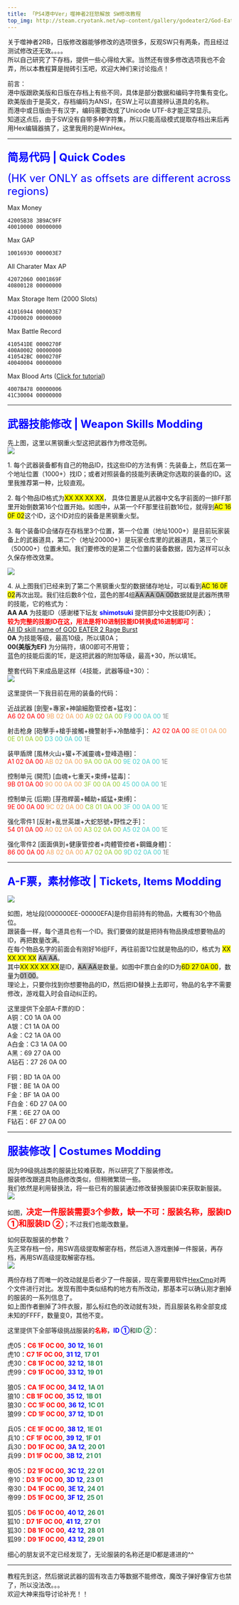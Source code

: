 ```yaml
---
title: 「PS4港中Ver」噬神者2狂怒解放 SW修改教程
top_img: http://steam.cryotank.net/wp-content/gallery/godeater2/God-Eater-2-02-HD-textless.png
---
```


关于噬神者2RB，日版修改器能够修改的选项很多，反观SW只有两条，而且经过测试修改还无效。。。。  
所以自己研究了下存档，提供一些心得给大家。当然还有很多修改选项我也不会弄，所以本教程算是抛砖引玉吧，欢迎大神们来讨论指点！  

前言：  
港中版跟欧美版和日版在存档上有些不同，具体是部分数据和编码字符集有变化。  
欧美版由于是英文，存档编码为ANSI，在SW上可以直接辨认道具的名称。  
而港中或日版由于有汉字，编码需要改成了Unicode UTF-8才能正常显示。  
知道这点后，由于SW没有自带多种字符集，所以只能高级模式提取存档出来后再用Hex编辑器搞了，这里我用的是WinHex。  

***

### <font color="Blue" size="5">简易代码 | Quick Codes  
(HK ver ONLY as offsets are different across regions)</font>

Max Money  
```
42005B38 3B9AC9FF  
40010000 00000000  
```
Max GAP  
```
10016930 000003E7  
```

All Charater Max AP  
```
42072060 0001869F  
40800128 00000000  
```

Max Storage Item (2000 Slots)  
```
41016944 000003E7  
47D00020 00000000  
```

Max Battle Record  
```
410541DE 0000270F  
400A0002 00000000  
410542BC 0000270F  
40040004 00000000  
```

Max Blood Arts ([Click for tutorial](http://www.nextgenupdate.com/forums/ps4-game-save-modding/952136-god-eater-2-rage-burst-save-editor-4.html#post7358626))  
```
4007B478 00000006  
41C30004 00000000  
```
***

### <font color="Blue" size="5">武器技能修改 | Weapon Skills Modding</font>  

先上图，这里以黑钢重火型这把武器作为修改范例。  
![](http://file1.a9vg.com/data/attachment/forum/201805/02/1053293hwfps9qf0dhfhhs.png)

1\. 每个武器装备都有自己的物品ID，找这些ID的方法有俩：先装备上，然后在第一个地址位置（1000+）找ID；或者对照装备的技能列表确定你选取的装备的ID。这里我推荐第一种，比较直观。  

2\. 每个物品ID格式为<font style="background-color:Yellow">XX XX XX XX</font>， 具体位置是从武器中文名字前面的一排FF那里开始倒数第16个位置开始。如图中，从第一个FF那里往前数16位，就得到<font style="background-color:Yellow">AC 16 0F 02</font>这个ID，这个ID对应的装备是黑钢重火型。  

3\. 每个装备ID会储存在存档里3个位置，第一个位置（地址1000+）是目前玩家装备上的武器道具，第二个（地址20000+）是玩家仓库里的武器道具，第三个（50000+）位置未知。我们要修改的是第二个位置的装备数据，因为这样可以永久保存修改效果。  

![](http://file1.a9vg.com/data/attachment/forum/201805/02/110721z3hjdwewyxzzi4xz.png)

4\. 从上图我们已经来到了第二个黑钢重火型的数据储存地址，可以看到<font style="background-color:Yellow">AC 16 0F 02</font>再次出现。我们往后数8个位，蓝色的那4组<font style="background-color:Silver">AA AA 0A 00</font>数据就是武器所携带的技能，它的格式为：  
**AA AA** 为技能ID（感谢楼下坛友 **<font color="Blue">shimotsuki</font>** 提供部分中文技能ID列表）；  
**<font color="#ff0000">较为完整的技能ID在这，用法是将10进制技能ID转换成16进制即可：</font>**  
[All ID skill name of GOD EATER 2 Rage Burst](https://fearlessrevolution.com/threads/all-id-skill-name-of-god-eater-2-rage-burst.2463/)  
**0A** 为技能等级，最高10级，所以填0A；   
**00(美版为EF)** 为分隔符，填00即可不用管；  
蓝色的技能后面的1E，是这把武器的附加等级，最高+30，所以填1E。  

整套代码下来成品是这样（4技能，武器等级+30）：  
![](http://file1.a9vg.com/data/attachment/forum/201805/02/11203618zurnrajpq1lrnt.jpg)

这里提供一下我目前在用的装备的代码：  

近战武器 [劍聖+專家+神諭細胞管控者+猛攻]：  
 <font color="Red">A6 02 0A 00</font> <font color="SandyBrown">9B 02 0A 00</font> <font color="YellowGreen">A9 02 0A 00</font> <font color="MediumTurquoise">F9 00 0A 00</font> <font color="Gray">1E</font>  

射击枪身 [砲擊手+槍手接觸+機警射手+冷酷槍手]：
 <font color="Red">A2 02 0A 00</font> <font color="SandyBrown">8E 01 0A 00</font> <font color="YellowGreen">0E 01 0A 00</font> <font color="MediumTurquoise">D3 00 0A 00</font> <font color="Gray">1E</font>  

装甲盾牌 [風林火山+獾+不滅靈魂+登峰造極]：  
 <font color="Red">A1 02 0A 00</font> <font color="SandyBrown">AB 02 0A 00</font> <font color="YellowGreen">9A 00 0A 00</font> <font color="MediumTurquoise">9E 02 0A 00</font> <font color="Gray">1E</font>  

控制单元 (開荒) [血魂+七重天+束缚+猛毒]：  
 <font color="Red">9B 01 0A 00</font> <font color="SandyBrown">90 00 0A 00</font> <font color="YellowGreen">3F 00 0A 00</font> <font color="MediumTurquoise">45 00 0A 00</font> <font color="Gray">1E</font>  

控制单元 (后期) [芽孢桿菌+輔助+威猛+束缚]：  
 <font color="Red">9E 00 0A 00</font> <font color="SandyBrown">9C 02 0A 00</font> <font color="YellowGreen">C8 01 0A 00</font> <font color="MediumTurquoise">3F 00 0A 00</font> <font color="Gray">1E</font>  

强化零件1 [反射+亂世英雄+大蛇怒號+野性之手]：  
 <font color="Red">54 01 0A 00</font> <font color="SandyBrown">A0 02 0A 00</font> <font color="YellowGreen">A3 02 0A 00</font> <font color="MediumTurquoise">A5 02 0A 00</font> <font color="Gray">1E</font>  

强化零件2 [面面俱到+健康管控者+肉體管控者+鋼鐵身體]：  
 <font color="Red">86 00 0A 00</font> <font color="SandyBrown">A8 02 0A 00</font> <font color="YellowGreen">A7 02 0A 00</font> <font color="MediumTurquoise">9D 02 0A 00</font> <font color="Gray">1E</font>  

***

### <font color="Blue" size="5">A-F票，素材修改 | Tickets, Items Modding</font>  

![](http://file1.a9vg.com/data/attachment/forum/201805/11/1623040pj5q0m0zqbcrblp.png)

如图，地址段[000000EE-00000EFA]是你目前持有的物品，大概有30个物品位。  
跟装备一样，每个道具也有一个ID。我们要做的就是把持有物品换成想要物品的ID，再把数量改满。  
在每个物品名字的前面会有刚好16组FF，再往前面12位就是物品的ID，格式为 <font style="background-color:Yellow">XX XX XX XX</font> <font style="background-color:Silver">AA AA</font>。  
其中<font style="background-color:Yellow">XX XX XX XX</font>是ID，<font style="background-color:Silver">AA AA</font>是数量。如图中F票白金的ID为<font style="background-color:yellow">6D 27 0A 00</font>，数量为<font style="background-color:Silver">01 00</font>。  
理论上，只要你找到你想要物品的ID，然后把ID替换上去即可，物品的名字不需要修改，游戏载入时会自动纠正的。

这里提供下全部A-F票的ID：  
A铜：C0 1A 0A 00  
A银：C1 1A 0A 00  
A金：C2 1A 0A 00  
A白金：C3 1A 0A 00  
A黑：69 27 0A 00  
A钻石：27 26 0A 00

F铜：BD 1A 0A 00  
F银：BE 1A 0A 00  
F金：BF 1A 0A 00  
F白金：6D 27 0A 00  
F黑：6E 27 0A 00  
F钻石：6F 27 0A 00  

***

### <font color="Blue" size="5">服装修改 | Costumes Modding</font>  

因为99级挑战类的服装比较难获取，所以研究了下服装修改。  
服装修改跟道具物品修改类似，但稍微繁琐一些。  
我们依然是利用替换法，将一些已有的服装通过修改替换服装ID来获取新服装。  
![](http://file1.a9vg.com/data/attachment/forum/201805/18/183929an7x6uca8ungzuua.png)

如图，**<font size="4" color="Red">决定一件服装需要3个参数，缺一不可：服装名称，服装ID ①和服装ID ②</font>**；不过我们也能改数量。  

如何获取服装的参数？  
先正常存档一份，用SW高级提取解密存档，然后进入游戏删掉一件服装，再存档，再用SW高级提取解密存档。  
![](http://file1.a9vg.com/data/attachment/forum/201805/18/19023526zwiityh2z4twkz.png)

两份存档了而唯一的改动就是后者少了一件服装，现在需要用软件[HexCmp](http://www.fairdell.com/hexcmp/)对两个文件进行对比。发现有图中类似结构的地方有所改动，那基本可以确认刚才删掉的服装的一系列信息了。  
如上图作者删掉了3件衣服，那么标红色的改动就有3处，而且服装名称全部变成未知的FFFF，数量变0，其他不变。  

这里提供下全部等级挑战服装的<font color="#ff0000">**名称**</font>，<font color="#0000ff">**ID ①**</font>和<font color="#2e8b57">**ID ②**</font>：  

虎05：<font color="#ff0000">**C6 1F 0C 00**</font>, <font color="#0000ff">**30 12**</font>, <font color="#2e8b57">**16 01**</font>  
虎10：<font color="#ff0000">**C7 1F 0C 00**</font>, <font color="#0000ff">**31 12**</font>, <font color="#2e8b57">**17 01**</font>  
虎30：<font color="#ff0000">**C8 1F 0C 00**</font>, <font color="#0000ff">**32 12**</font>, <font color="#2e8b57">**18 01**</font>  
虎99：<font color="#ff0000">**C9 1F 0C 00**</font>, <font color="#0000ff">**33 12**</font>, <font color="#2e8b57">**19 01**</font>  

狼05：<font color="#ff0000">**CA 1F 0C 00**</font>, <font color="#0000ff">**34 12**</font>, <font color="#2e8b57">**1A 01**</font>  
狼10：<font color="#ff0000">**CB 1F 0C 00**</font>, <font color="#0000ff">**35 12**</font>, <font color="#2e8b57">**1B 01**</font>  
狼30：<font color="#ff0000">**CC 1F 0C 00**</font>, <font color="#0000ff">**36 12**</font>, <font color="#2e8b57">**1C 01**</font>  
狼99：<font color="#ff0000">**CD 1F 0C 00**</font>, <font color="#0000ff">**37 12**</font>, <font color="#2e8b57">**1D 01**</font>  

兵05：<font color="#ff0000">**CE 1F 0C 00**</font>, <font color="#0000ff">**38 12**</font>, <font color="#2e8b57">**1E 01**</font>  
兵10：<font color="#ff0000">**CF 1F 0C 00**</font>, <font color="#0000ff">**39 12**</font>, <font color="#2e8b57">**1F 01**</font>  
兵30：<font color="#ff0000">**D0 1F 0C 00**</font>, <font color="#0000ff">**3A 12**</font>, <font color="#2e8b57">**20 01**</font>  
兵99：<font color="#ff0000">**D1 1F 0C 00**</font>, <font color="#0000ff">**3B 12**</font>, <font color="#2e8b57">**21 01**</font>  

帝05：<font color="#ff0000">**D2 1F 0C 00**</font>, <font color="#0000ff">**3C 12**</font>, <font color="#2e8b57">**22 01**</font>  
帝10：<font color="#ff0000">**D3 1F 0C 00**</font>, <font color="#0000ff">**3D 12**</font>, <font color="#2e8b57">**23 01**</font>  
帝30：<font color="#ff0000">**D4 1F 0C 00**</font>, <font color="#0000ff">**3E 12**</font>, <font color="#2e8b57">**24 01**</font>  
帝99：<font color="#ff0000">**D5 1F 0C 00**</font>, <font color="#0000ff">**3F 12**</font>, <font color="#2e8b57">**25 01**</font>  

狐05：<font color="#ff0000">**D6 1F 0C 00**</font>, <font color="#0000ff">**40 12**</font>, <font color="#2e8b57">**26 01**</font>  
狐10：<font color="#ff0000">**D7 1F 0C 00**</font>, <font color="#0000ff">**41 12**</font>, <font color="#2e8b57">**27 01**</font>  
狐30：<font color="#ff0000">**D8 1F 0C 00**</font>, <font color="#0000ff">**42 12**</font>, <font color="#2e8b57">**28 01**</font>  
狐99：<font color="#ff0000">**D9 1F 0C 00**</font>, <font color="#0000ff">**43 12**</font>, <font color="#2e8b57">**29 01**</font>  

细心的朋友说不定已经发现了，无论服装的名称还是ID都是递进的^^  

***

教程先到这，然后据说武器的固有攻击力等数据不能修改，魔改子弹好像官方也禁了，所以没法改。。。  
欢迎大神来指导讨论补充！！